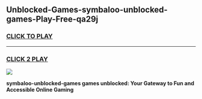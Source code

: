 
## Unblocked-Games-symbaloo-unblocked-games-Play-Free-qa29j
<h3>
<a href="https://premium76.site?title=symbaloo-unblocked-games&ref=18A1">CLICK TO PLAY</a></h3>
<hr>

<h3>
<a href="https://premium76.site?title=symbaloo-unblocked-games&ref=18A1">CLICK 2 PLAY</a>
  
</h3>

<a href="https://premium76.site?title=symbaloo-unblocked-games&ref=18A1"><img src="https://clearcache.store/games.png"></a>


**symbaloo-unblocked-games games unblocked: Your Gateway to Fun and Accessible Online Gaming**
